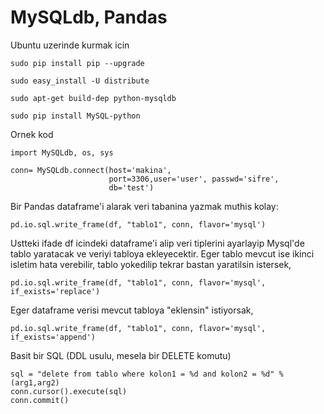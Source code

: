 # MySQLdb, Pandas

Ubuntu uzerinde kurmak icin 

```
sudo pip install pip --upgrade

sudo easy_install -U distribute

sudo apt-get build-dep python-mysqldb

sudo pip install MySQL-python
```

Ornek kod 

```
import MySQLdb, os, sys

conn= MySQLdb.connect(host='makina',
                      port=3306,user='user', passwd='sifre',
                      db='test')
```

Bir Pandas dataframe'i alarak veri tabanina yazmak muthis kolay:

```
pd.io.sql.write_frame(df, "tablo1", conn, flavor='mysql')
```

Ustteki ifade df icindeki dataframe'i alip veri tiplerini ayarlayip
Mysql'de tablo yaratacak ve veriyi tabloya ekleyecektir. Eger tablo
mevcut ise ikinci isletim hata verebilir, tablo yokedilip tekrar
bastan yaratilsin istersek,

```
pd.io.sql.write_frame(df, "tablo1", conn, flavor='mysql', if_exists='replace')
```

Eger dataframe verisi mevcut tabloya "eklensin" istiyorsak,

```
pd.io.sql.write_frame(df, "tablo1", conn, flavor='mysql', if_exists='append')
```

Basit bir SQL (DDL usulu, mesela bir DELETE komutu)

```
sql = "delete from tablo where kolon1 = %d and kolon2 = %d" % (arg1,arg2)
conn.cursor().execute(sql)
conn.commit()
```







